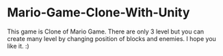 # Mario-Game-Clone-With-Unity
This game is Clone of Mario Game. There are only 3 level but you can create many level by changing position of blocks and enemies. I hope you like it. :)
